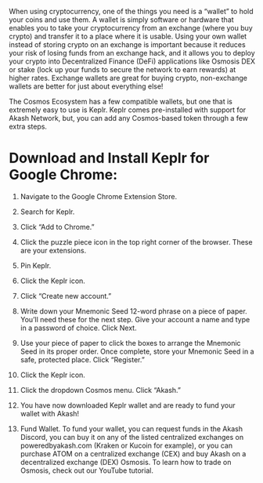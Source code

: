 When using cryptocurrency, one of the things you need is a “wallet” to hold your coins and use them. A wallet is simply software or hardware that enables you to take your cryptocurrency from an exchange (where you buy crypto) and transfer it to a place where it is usable. Using your own wallet instead of storing crypto on an exchange is important because it reduces your risk of losing funds from an exchange hack, and it allows you to deploy your crypto into Decentralized Finance (DeFi) applications like Osmosis DEX or stake (lock up your funds to secure the network to earn rewards) at higher rates. Exchange wallets are great for buying crypto, non-exchange wallets are better for just about everything else!

The Cosmos Ecosystem has a few compatible wallets, but one that is extremely easy to use is Keplr. Keplr comes pre-installed with support for Akash Network, but, you can add any Cosmos-based token through a few extra steps.

# Download and Install Keplr for Google Chrome:

1. Navigate to the Google Chrome Extension Store.

2. Search for Keplr.

3. Click “Add to Chrome.”

4. Click the puzzle piece icon in the top right corner of the browser. These are your extensions.

5. Pin Keplr.

6. Click the Keplr icon.

7. Click “Create new account.”

8. Write down your Mnemonic Seed 12-word phrase on a piece of paper. You’ll need these for the next step. Give your account a name and type in a password of choice. Click Next.

9. Use your piece of paper to click the boxes to arrange the Mnemonic Seed in its proper order. Once complete, store your Mnemonic Seed in a safe, protected place. Click “Register.”

10. Click the Keplr icon.

11. Click the dropdown Cosmos menu. Click “Akash.”

12. You have now downloaded Keplr wallet and are ready to fund your wallet with Akash!

13. Fund Wallet.
To fund your wallet, you can request funds in the Akash Discord, you can buy it on any of the listed centralized exchanges on poweredbyakash.com (Kraken or Kucoin for example), or you can purchase ATOM on a centralized exchange (CEX) and buy Akash on a decentralized exchange (DEX) Osmosis. To learn how to trade on Osmosis, check out our YouTube tutorial.
